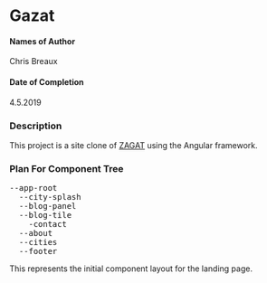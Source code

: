 # Gazat


#### Names of Author
Chris Breaux

#### Date of Completion

4.5.2019

### Description

This project is a site clone of [ZAGAT](https://www.zagat.com/) using the Angular framework.

### Plan For Component Tree
<pre>
--app-root
  --city-splash
  --blog-panel
  --blog-tile
    -contact
  --about
  --cities
  --footer
</pre>

This represents the initial component layout for the landing page.
